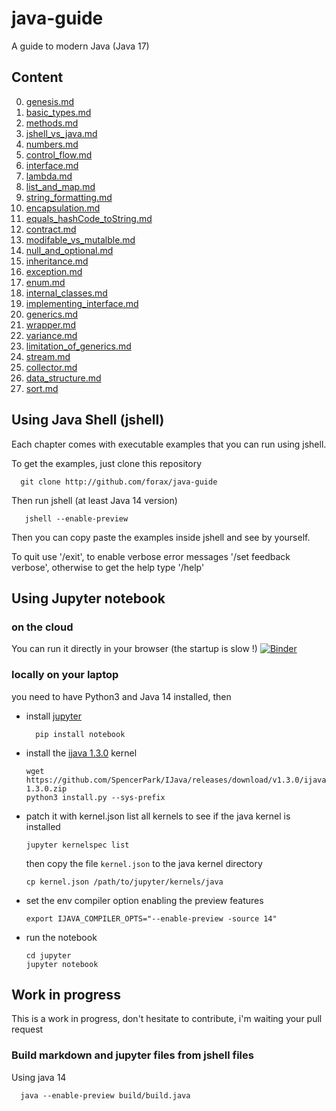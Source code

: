 # java-guide
A guide to modern Java (Java 17)

## Content

0. [genesis.md](guide/chapter00-genesis.md)
1. [basic_types.md](guide/chapter01-basic_types.md)
2. [methods.md](guide/chapter02-methods.md)
3. [jshell_vs_java.md](guide/chapter03-jshell_vs_java.md)
4. [numbers.md](guide/chapter04-numbers.md)
5. [control_flow.md](guide/chapter05-control_flow.md)
6. [interface.md](guide/chapter07-interface.md)
7. [lambda.md](guide/chapter08-lambda.md)
8. [list_and_map.md](guide/chapter09-list_and_map.md)
9. [string_formatting.md](guide/chapter10-string_formatting.md)
10. [encapsulation.md](guide/chapter11-encapsulation.md)
11. [equals_hashCode_toString.md](guide/chapter12-equals_hashCode_toString.md)
12. [contract.md](guide/chapter13-contract.md)
13. [modifable_vs_mutalble.md](guide/chapter13-modifable_vs_mutalble.md)
14. [null_and_optional.md](guide/chapter14-null_and_optional.md)
15. [inheritance.md](guide/chapter15-inheritance.md)
16. [exception.md](guide/chapter16-exception.md)
17. [enum.md](guide/chapter17-enum.md)
18. [internal_classes.md](guide/chapter18-internal_classes.md)
19. [implementing_interface.md](guide/chapter19-implementing_interface.md)
20. [generics.md](guide/chapter20-generics.md)
21. [wrapper.md](guide/chapter21-wrapper.md)
22. [variance.md](guide/chapter22-variance.md)
23. [limitation_of_generics.md](guide/chapter23-limitation_of_generics.md)
24. [stream.md](guide/chapter25-stream.md)
25. [collector.md](guide/chapter26-collector.md)
26. [data_structure.md](guide/chapter30-data_structure.md)
27. [sort.md](guide/chapter31-sort.md)


## Using Java Shell (jshell)

Each chapter comes with executable examples that you can run using jshell.

To get the examples, just clone this repository
```
  git clone http://github.com/forax/java-guide
```

Then run jshell (at least Java 14 version)
```
   jshell --enable-preview
```

Then you can copy paste the examples inside jshell and see by yourself.

To quit use '/exit', to enable verbose error messages '/set feedback verbose', otherwise to get the help type '/help'


## Using Jupyter notebook

### on the cloud
You can run it directly in your browser (the startup is slow !)
[![Binder](https://mybinder.org/badge_logo.svg)](https://mybinder.org/v2/gh/forax/java-guide/master?filepath=jupyter)

### locally on your laptop
you need to have Python3 and Java 14 installed, then
- install [jupyter](https://jupyter.org/install)
  ```
    pip install notebook
  ```
- install the [ijava 1.3.0](https://github.com/SpencerPark/IJava) kernel
  ```
  wget https://github.com/SpencerPark/IJava/releases/download/v1.3.0/ijava-1.3.0.zip
  python3 install.py --sys-prefix
  ```
- patch it with kernel.json
  list all kernels to see if the java kernel is installed
  ```
  jupyter kernelspec list
  ```
  then copy the file `kernel.json` to the java kernel directory
  ```
  cp kernel.json /path/to/jupyter/kernels/java
  ```
- set the env compiler option enabling the preview features
  ```
  export IJAVA_COMPILER_OPTS="--enable-preview -source 14"
  ```
- run the notebook
  ```
  cd jupyter
  jupyter notebook
  ```

## Work in progress

This is a work in progress, don't hesitate to contribute, i'm waiting your pull request


### Build markdown and jupyter files from jshell files

Using java 14
```
  java --enable-preview build/build.java
```
